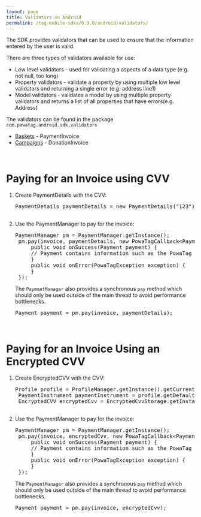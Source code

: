 ```yaml
---
layout: page
title: Validators on Android
permalink: /tag-mobile-sdks/0.9.8/android/validators/
---
```


The SDK provides validators that can be used to ensure that the information entered by the user is valid.

There are three types of validators available for use:
* Low level validators - used for validating a aspects of a data type (e.g. not null, too long)
* Property validators - validate a property by using multiple low level validators and returning a single error (e.g. address line1) 
* Model validators - validates a model by using multiple property validators and returns a list of all properties that have errors(e.g. Address) 

The validators can be found in the package <code>com.powatag.android.sdk.validators</code>


* [Baskets]({{site.baseurl}}/tag-mobile-sdks/0.9.8/android/baskets/) - PaymentInvoice
* [Campaigns]({{site.baseurl}}/tag-mobile-sdks/0.9.8/android/campaigns/) - DonationInvoice

<br />

# Paying for an Invoice using CVV

1. Create PaymentDetails with the CVV:

	<pre>PaymentDetails paymentDetails = new PaymentDetails("123");

2. Use the PaymentManager to pay for the invoice:

    <pre>PaymentManager pm = PaymentManager.getInstance();
	pm.pay(invoice, paymentDetails, new PowaTagCallback&lt;Payment&gt;() {
		public void onSuccess(Payment payment) {
		// Payment contains information such as the PowaTag payment ID, Merchant payment ID and the invoice that was paid for.
		}
		public void onError(PowaTagException exception) {
		}
	});</pre>

	The <code>PaymentManager</code> also provides a synchronous <code>pay</code> method which should only be used outside of the main thread to avoid performance bottlenecks.

	<pre>Payment payment = pm.pay(invoice, paymentDetails);</pre>

<br/>

# Paying for an Invoice Using an Encrypted CVV

1. Create EncryptedCVV with the CVV:

	<pre>Profile profile = ProfileManager.getInstance().getCurrentProfile();
	PaymentInstrument paymentInstrument = profile.getDefaultPaymentInstrument();
	EncryptedCVV encryptedCvv = EncryptedCvvStorage.getInstance().getCvv(paymentInstrument);

2. Use the PaymentManager to pay for the invoice:

	<pre>PaymentManager pm = PaymentManager.getInstance();
	pm.pay(invoice, encryptedCvv, new PowaTagCallback&lt;Payment&gt;() {
		public void onSuccess(Payment payment) {
		// Payment contains information such as the PowaTag payment ID, Merchant payment ID and the invoice that was paid for.
		}
		public void onError(PowaTagException exception) {
		}
	});</pre>

	The <code>PaymentManager</code> also provides a synchronous <code>pay</code> method which should only be used outside of the main thread to avoid performance bottlenecks.

	<pre>Payment payment = pm.pay(invoice, encryptedCvv);</pre>





